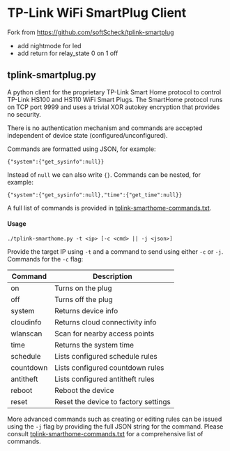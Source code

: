 # TP-Link WiFi SmartPlug Client

Fork from https://github.com/softScheck/tplink-smartplug

- add nightmode for led
- add return for relay_state 0 on 1 off

## tplink-smartplug.py ##

A python client for the proprietary TP-Link Smart Home protocol to control TP-Link HS100 and HS110 WiFi Smart Plugs.
The SmartHome protocol runs on TCP port 9999 and uses a trivial XOR autokey encryption that provides no security. 

There is no authentication mechanism and commands are accepted independent of device state (configured/unconfigured).


Commands are formatted using JSON, for example:

  `{"system":{"get_sysinfo":null}}`

Instead of `null` we can also write `{}`. Commands can be nested, for example:

  `{"system":{"get_sysinfo":null},"time":{"get_time":null}}`

A full list of commands is provided in [tplink-smarthome-commands.txt](tplink-smarthome-commands.txt).


#### Usage ####

   `./tplink-smarthome.py -t <ip> [-c <cmd> || -j <json>]`

Provide the target IP using `-t` and a command to send using either `-c` or `-j`. Commands for the `-c` flag:

| Command   | Description                          |
|-----------|--------------------------------------|
| on        | Turns on the plug                    |
| off       | Turns off the plug                   |
| system    | Returns device info                  |
| cloudinfo | Returns cloud connectivity info      |
| wlanscan  | Scan for nearby access points        |
| time      | Returns the system time              |
| schedule  | Lists configured schedule rules      |
| countdown | Lists configured countdown rules     |
| antitheft | Lists configured antitheft rules     |
| reboot    | Reboot the device                    |
| reset     | Reset the device to factory settings |

More advanced commands such as creating or editing rules can be issued using the `-j` flag by providing the full JSON string for the command. Please consult [tplink-smarthome-commands.txt](tplink-smarthome-commands.txt) for a comprehensive list of commands.

